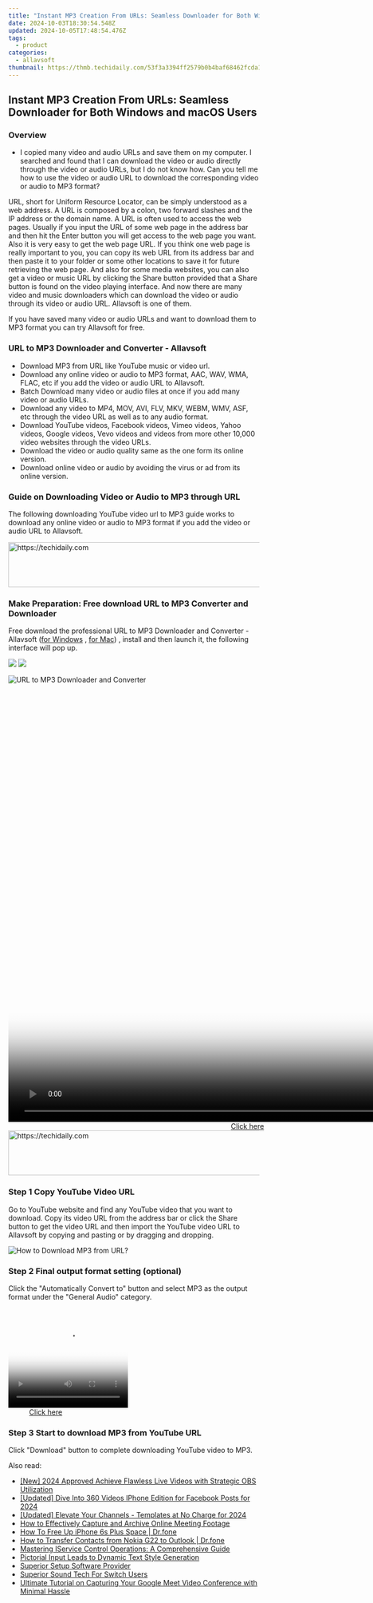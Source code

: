 ```yaml
---
title: "Instant MP3 Creation From URLs: Seamless Downloader for Both Windows and macOS Users"
date: 2024-10-03T18:30:54.548Z
updated: 2024-10-05T17:48:54.476Z
tags:
  - product
categories:
  - allavsoft
thumbnail: https://thmb.techidaily.com/53f3a3394ff2579b0b4baf68462fcda182f1a767bab5dec28fa2cd5b42632e26.jpg
---
```


## Instant MP3 Creation From URLs: Seamless Downloader for Both Windows and macOS Users

### Overview

* I copied many video and audio URLs and save them on my computer. I searched and found that I can download the video or audio directly through the video or audio URLs, but I do not know how. Can you tell me how to use the video or audio URL to download the corresponding video or audio to MP3 format?

URL, short for Uniform Resource Locator, can be simply understood as a web address. A URL is composed by a colon, two forward slashes and the IP address or the domain name. A URL is often used to access the web pages. Usually if you input the URL of some web page in the address bar and then hit the Enter button you will get access to the web page you want. Also it is very easy to get the web page URL. If you think one web page is really important to you, you can copy its web URL from its address bar and then paste it to your folder or some other locations to save it for future retrieving the web page. And also for some media websites, you can also get a video or music URL by clicking the Share button provided that a Share button is found on the video playing interface. And now there are many video and music downloaders which can download the video or audio through its video or audio URL. Allavsoft is one of them.

If you have saved many video or audio URLs and want to download them to MP3 format you can try Allavsoft for free.

### URL to MP3 Downloader and Converter - Allavsoft

* Download MP3 from URL like YouTube music or video url.
* Download any online video or audio to MP3 format, AAC, WAV, WMA, FLAC, etc if you add the video or audio URL to Allavsoft.
* Batch Download many video or audio files at once if you add many video or audio URLs.
* Download any video to MP4, MOV, AVI, FLV, MKV, WEBM, WMV, ASF, etc through the video URL as well as to any audio format.
* Download YouTube videos, Facebook videos, Vimeo videos, Yahoo videos, Google videos, Vevo videos and videos from more other 10,000 video websites through the video URLs.
* Download the video or audio quality same as the one form its online version.
* Download online video or audio by avoiding the virus or ad from its online version.

### Guide on Downloading Video or Audio to MP3 through URL

The following downloading YouTube video url to MP3 guide works to download any online video or audio to MP3 format if you add the video or audio URL to Allavsoft.

<!-- affiliate ads begin -->
<a href="https://aligracehair.sjv.io/c/5597632/2006960/19272" target="_top" id="2006960">
  <img src="//a.impactradius-go.com/display-ad/19272-2006960" border="0" alt="https://techidaily.com" width="728" height="90"/>
</a>
<img height="0" width="0" src="https://aligracehair.sjv.io/i/5597632/2006960/19272" style="position:absolute;visibility:hidden;" border="0" />
<!-- affiliate ads end -->

### Make Preparation: Free download URL to MP3 Converter and Downloader

Free download the professional URL to MP3 Downloader and Converter - Allavsoft ([for Windows](https://tools.techidaily.com/allavsoft/products/) , [for Mac](https://tools.techidaily.com/allavsoft/products/)) , install and then launch it, the following interface will pop up.

[![](https://www.allavsoft.com/how-to/../images/how-to/free-download-win.jpg)](https://tools.techidaily.com/allavsoft/products/) [![](https://www.allavsoft.com/how-to/../images/how-to/free-download-mac.jpg)](https://tools.techidaily.com/allavsoft/products/)

![URL to MP3 Downloader and Converter](https://www.allavsoft.com/how-to/../images/allavsoft/screen-shot-600.jpg)

<!-- affiliate ads begin -->
<span id="701707">
					<video width="1536" height="864" style="cursor:pointer"
           poster="//a.impactradius-go.com/display-clicktoplayimage/701707.png"
           onclick="if(!this.playClicked){this.play();this.setAttribute('controls',true);this.playClicked=true;}">
	   <source src="//a.impactradius-go.com/display-ad/7443-701707">
	   <img src="//a.impactradius-go.com/display-clicktoplayimage/701707.png" style="border: none; height: 100%; width: 100%; object-fit: contain">
	</video>
	<div style="width:960px;text-align:center"><a href="javascript:window.open(decodeURIComponent('https%3A%2F%2Fappsumo.8odi.net%2Fc%2F5597632%2F701707%2F7443'), '_blank');void(0);">Click here</a></div>
</span>
<img height="0" width="0" src="https://imp.pxf.io/i/5597632/701707/7443" style="position:absolute;visibility:hidden;" border="0" />
<!-- affiliate ads end -->

<!-- affiliate ads begin -->
<a href="https://appsumo.8odi.net/c/5597632/2123732/7443" target="_top" id="2123732">
  <img src="//a.impactradius-go.com/display-ad/7443-2123732" border="0" alt="https://techidaily.com" width="600" height="90"/>
</a>
<img height="0" width="0" src="https://appsumo.8odi.net/i/5597632/2123732/7443" style="position:absolute;visibility:hidden;" border="0" />
<!-- affiliate ads end -->

### Step 1 Copy YouTube Video URL

Go to YouTube website and find any YouTube video that you want to download. Copy its video URL from the address bar or click the Share button to get the video URL and then import the YouTube video URL to Allavsoft by copying and pasting or by dragging and dropping.

![How to Download MP3 from URL?](https://www.allavsoft.com/how-to/../images/how-to/download-rtmp-video/download-rtmp-video.jpg)

### Step 2 Final output format setting (optional)

Click the "Automatically Convert to" button and select MP3 as the output format under the "General Audio" category.

<!-- affiliate ads begin -->
<span id="1265663">
					<video width="240" height="200" style="cursor:pointer"
           poster="//a.impactradius-go.com/display-clicktoplayimage/1265663.png"
           onclick="if(!this.playClicked){this.play();this.setAttribute('controls',true);this.playClicked=true;}">
	   <source src="//a.impactradius-go.com/display-ad/4482-1265663">
	   <img src="//a.impactradius-go.com/display-clicktoplayimage/1265663.png" style="border: none; height: 100%; width: 100%; object-fit: contain">
	</video>
	<div style="width:150px;text-align:center"><a href="javascript:window.open(decodeURIComponent('https%3A%2F%2Fmartinic.evyy.net%2Fc%2F5597632%2F1265663%2F4482'), '_blank');void(0);">Click here</a></div>
</span>
<img height="0" width="0" src="https://imp.pxf.io/i/5597632/1265663/4482" style="position:absolute;visibility:hidden;" border="0" />
<!-- affiliate ads end -->

### Step 3 Start to download MP3 from YouTube URL

Click "Download" button to complete downloading YouTube video to MP3.

<ins class="adsbygoogle"
     style="display:block"
     data-ad-format="autorelaxed"
     data-ad-client="ca-pub-7571918770474297"
     data-ad-slot="1223367746"></ins>

<ins class="adsbygoogle"
     style="display:block"
     data-ad-client="ca-pub-7571918770474297"
     data-ad-slot="8358498916"
     data-ad-format="auto"
     data-full-width-responsive="true"></ins>

<span class="atpl-alsoreadstyle">Also read:</span>
<div><ul>
<li><a href="https://screen-mirroring-recording.techidaily.com/new-2024-approved-achieve-flawless-live-videos-with-strategic-obs-utilization/"><u>[New] 2024 Approved Achieve Flawless Live Videos with Strategic OBS Utilization</u></a></li>
<li><a href="https://facebook-video-recording.techidaily.com/updated-dive-into-360-videos-iphone-edition-for-facebook-posts-for-2024/"><u>[Updated] Dive Into 360 Videos IPhone Edition for Facebook Posts for 2024</u></a></li>
<li><a href="https://facebook-record-videos.techidaily.com/updated-elevate-your-channels-templates-at-no-charge-for-2024/"><u>[Updated] Elevate Your Channels - Templates at No Charge for 2024</u></a></li>
<li><a href="https://fox-zaraz.techidaily.com/how-to-effectively-capture-and-archive-online-meeting-footage/"><u>How to Effectively Capture and Archive Online Meeting Footage</u></a></li>
<li><a href="https://blog-min.techidaily.com/how-to-free-up-iphone-6s-plus-space-drfone-by-drfone-ios-full-data-eraser-ios-full-data-eraser/"><u>How To Free Up iPhone 6s Plus Space | Dr.fone</u></a></li>
<li><a href="https://blog-min.techidaily.com/how-to-transfer-contacts-from-nokia-g22-to-outlook-drfone-by-drfone-transfer-from-android-transfer-from-android/"><u>How to Transfer Contacts from Nokia G22 to Outlook | Dr.fone</u></a></li>
<li><a href="https://fox-zaraz.techidaily.com/mastering-iservice-control-operations-a-comprehensive-guide/"><u>Mastering IService Control Operations: A Comprehensive Guide</u></a></li>
<li><a href="https://facebook.techidaily.com/pictorial-input-leads-to-dynamic-text-style-generation/"><u>Pictorial Input Leads to Dynamic Text Style Generation</u></a></li>
<li><a href="https://fox-zaraz.techidaily.com/superior-setup-software-provider/"><u>Superior Setup Software Provider</u></a></li>
<li><a href="https://games-able.techidaily.com/superior-sound-tech-for-switch-users/"><u>Superior Sound Tech For Switch Users</u></a></li>
<li><a href="https://fox-zaraz.techidaily.com/ultimate-tutorial-on-capturing-your-google-meet-video-conference-with-minimal-hassle/"><u>Ultimate Tutorial on Capturing Your Google Meet Video Conference with Minimal Hassle</u></a></li>
</ul></div>

